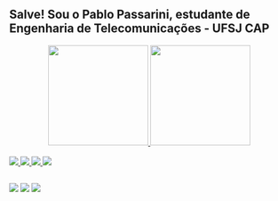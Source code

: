 ## Salve! Sou o Pablo Passarini, estudante de Engenharia de Telecomunicações - UFSJ CAP

<div align="center">
  <a href="https://github.com/PabloPassarini">
  <img height="180em" src="https://github-readme-stats.vercel.app/api?username=PabloPassarini&show_icons=true&theme=merko&include_all_commits=true&count_private=true"/>
  <img height="180em" src="https://github-readme-stats.vercel.app/api/top-langs/?username=PabloPassarini&layout=compact&langs_count=7&theme=merko"/>
</div>
<div style="display: inline_block"><br>
  <img target="_blank" img src="https://img.shields.io/badge/Python-3776AB?style=for-the-badge&logo=python&logoColor=white">
  <img target="_blank" img src="https://img.shields.io/badge/C-00599C?style=for-the-badge&logo=c&logoColor=white">
  <img target="_blank"  img src="https://img.shields.io/badge/C%2B%2B-00599C?style=for-the-badge&logo=c%2B%2B&logoColor=white">
  <img target="_blank" img src="https://img.shields.io/badge/Java-ED8B00?style=for-the-badge&logo=java&logoColor=white">
  
  ##
 
<div> 
  <a href="https://www.instagram.com/pablopassarini/" target="_blank"><img src="https://img.shields.io/badge/-Instagram-%23E4405F?style=for-the-badge&logo=instagram&logoColor=white" target="_blank"></a>
  <a href = "mailto:pablo4passarini@gmail.com"><img src="https://img.shields.io/badge/-Gmail-%23333?style=for-the-badge&logo=gmail&logoColor=white" target="_blank"></a>
  <a href="https://www.linkedin.com/in/pablo-passarini-82749218b/" target="_blank"><img src="https://img.shields.io/badge/-LinkedIn-%230077B5?style=for-the-badge&logo=linkedin&logoColor=white" target="_blank"></a> 
 
 
</div>
